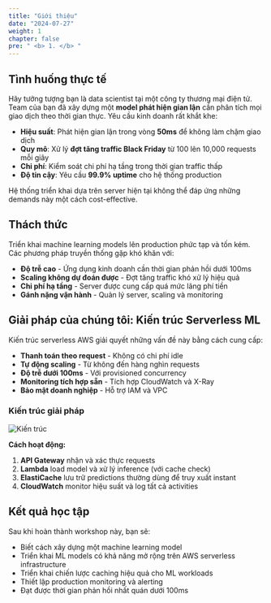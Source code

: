 ```yaml
---
title: "Giới thiệu"
date: "2024-07-27"
weight: 1
chapter: false
pre: " <b> 1. </b> "
---
```


## Tình huống thực tế

Hãy tưởng tượng bạn là data scientist tại một công ty thương mại điện tử. Team của bạn đã xây dựng một **model phát hiện gian lận** cần phân tích mọi giao dịch theo thời gian thực. Yêu cầu kinh doanh rất khắt khe:

- **Hiệu suất**: Phát hiện gian lận trong vòng **50ms** để không làm chậm giao dịch
- **Quy mô**: Xử lý **đợt tăng traffic Black Friday** từ 100 lên 10,000 requests mỗi giây
- **Chi phí**: Kiểm soát chi phí hạ tầng trong thời gian traffic thấp
- **Độ tin cậy**: Yêu cầu **99.9% uptime** cho hệ thống production

Hệ thống triển khai dựa trên server hiện tại không thể đáp ứng những demands này một cách cost-effective.

## Thách thức

Triển khai machine learning models lên production phức tạp và tốn kém. Các phương pháp truyền thống gặp khó khăn với:

- **Độ trễ cao** - Ứng dụng kinh doanh cần thời gian phản hồi dưới 100ms
- **Scaling không dự đoán được** - Đợt tăng traffic khó xử lý hiệu quả
- **Chi phí hạ tầng** - Server được cung cấp quá mức lãng phí tiền
- **Gánh nặng vận hành** - Quản lý server, scaling và monitoring

## Giải pháp của chúng tôi: Kiến trúc Serverless ML

Kiến trúc serverless AWS giải quyết những vấn đề này bằng cách cung cấp:

- **Thanh toán theo request** - Không có chi phí idle
- **Tự động scaling** - Từ không đến hàng nghìn requests
- **Độ trễ dưới 100ms** - Với provisioned concurrency
- **Monitoring tích hợp sẵn** - Tích hợp CloudWatch và X-Ray
- **Bảo mật doanh nghiệp** - Hỗ trợ IAM và VPC

### Kiến trúc giải pháp

![Kiến trúc](/images/AWS-Architecture.png)

**Cách hoạt động:**
1. **API Gateway** nhận và xác thực requests
2. **Lambda** load model và xử lý inference (với cache check)
3. **ElastiCache** lưu trữ predictions thường dùng để truy xuất instant
4. **CloudWatch** monitor hiệu suất và log tất cả activities

## Kết quả học tập

Sau khi hoàn thành workshop này, bạn sẽ:

- Biết cách xây dựng một machine learning model
- Triển khai ML models có khả năng mở rộng trên AWS serverless infrastructure
- Triển khai chiến lược caching hiệu quả cho ML workloads
- Thiết lập production monitoring và alerting
- Đạt được thời gian phản hồi nhất quán dưới 100ms



